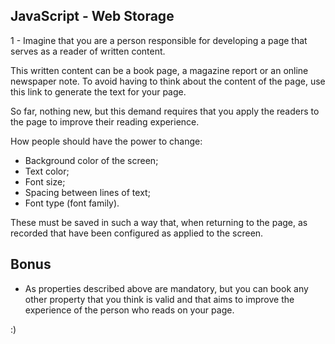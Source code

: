 JavaScript - Web Storage
------------------------

1 - Imagine that you are a person responsible for developing a page that serves as a reader of written content.

This written content can be a book page, a magazine report or an online newspaper note. To avoid having to think about the content of the page, use this link to generate the text for your page.

So far, nothing new, but this demand requires that you apply the readers to the page to improve their reading experience.

How people should have the power to change:

- Background color of the screen;
- Text color;
- Font size;
- Spacing between lines of text;
- Font type (font family).

These must be saved in such a way that, when returning to the page, as recorded that have been configured as applied to the screen.

Bonus
-----
- As properties described above are mandatory, but you can book any other property that you think is valid and that aims to improve the experience of the person who reads on your page.

:)